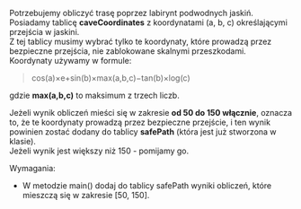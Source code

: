 Potrzebujemy obliczyć trasę poprzez labirynt podwodnych jaskiń.  
Posiadamy tablicę **caveCoordinates** z koordynatami (a, b, c) określającymi przejścia w jaskini. \
Z tej tablicy musimy wybrać tylko te koordynaty, które prowadzą przez bezpieczne przejścia,
nie zablokowane skalnymi przeszkodami.\
Koordynaty używamy w formule:
> cos(a)×e+sin(b)×max(a,b,c)−tan(b)×log(c)

gdzie **max(a,b,c)** to maksimum z trzech liczb.

Jeżeli wynik obliczeń mieści się w zakresie **od 50 do 150 włącznie**, oznacza to,
że te koordynaty prowadzą przez bezpieczne przejście, i ten wynik powinien zostać dodany do tablicy **safePath**
(która jest już stworzona w klasie). \
Jeżeli wynik jest większy niż 150 - pomijamy go.

Wymagania:

- W metodzie main() dodaj do tablicy safePath wyniki obliczeń, które mieszczą się w zakresie [50, 150].